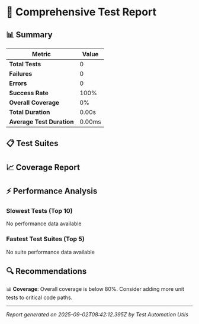 # 🧪 Comprehensive Test Report

## 📊 Summary

| Metric                    | Value  |
| ------------------------- | ------ |
| **Total Tests**           | 0      |
| **Failures**              | 0      |
| **Errors**                | 0      |
| **Success Rate**          | 100%   |
| **Overall Coverage**      | 0%     |
| **Total Duration**        | 0.00s  |
| **Average Test Duration** | 0.00ms |

## 📋 Test Suites

## 📈 Coverage Report

## ⚡ Performance Analysis

### Slowest Tests (Top 10)

No performance data available

### Fastest Test Suites (Top 5)

No suite performance data available

## 🔍 Recommendations

📊 **Coverage**: Overall coverage is below 80%. Consider adding more unit tests to critical code paths.

---

_Report generated on 2025-09-02T08:42:12.395Z by Test Automation Utils_
